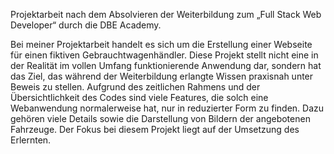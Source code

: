 Projektarbeit nach dem Absolvieren der Weiterbildung zum „Full Stack Web Developer“ durch die DBE Academy.

Bei meiner Projektarbeit handelt es sich um die Erstellung einer Webseite für einen fiktiven Gebrauchtwagenhändler. Diese Projekt stellt nicht eine in der Realität im vollen Umfang funktionierende Anwendung dar, sondern hat das Ziel, das während der Weiterbildung erlangte Wissen praxisnah unter Beweis zu stellen.
Aufgrund des zeitlichen Rahmens und der Übersichtlichkeit des Codes sind viele Features, die solch eine Webanwendung normalerweise hat, nur in reduzierter Form zu finden. Dazu gehören viele Details sowie die Darstellung von Bildern der angebotenen Fahrzeuge. 
Der Fokus bei diesem Projekt liegt auf der Umsetzung des Erlernten.


